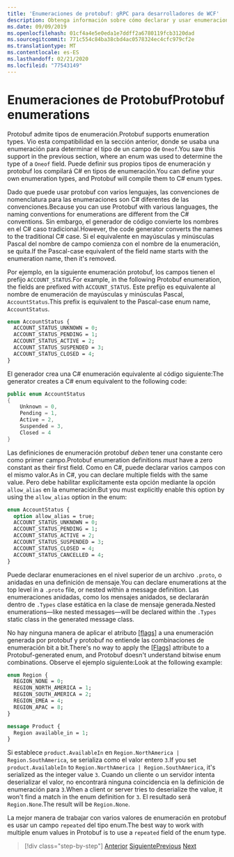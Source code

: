 ```yaml
---
title: 'Enumeraciones de protobuf: gRPC para desarrolladores de WCF'
description: Obtenga información sobre cómo declarar y usar enumeraciones en protobuf.
ms.date: 09/09/2019
ms.openlocfilehash: 01cf4a4e5e0eda1e7ddff2a6780119fcb3120dad
ms.sourcegitcommit: 771c554c84ba38cbd4ac0578324ec4cfc979cf2e
ms.translationtype: MT
ms.contentlocale: es-ES
ms.lasthandoff: 02/21/2020
ms.locfileid: "77543149"
---
```

# <a name="protobuf-enumerations"></a><span data-ttu-id="01ec7-103">Enumeraciones de Protobuf</span><span class="sxs-lookup"><span data-stu-id="01ec7-103">Protobuf enumerations</span></span>

<span data-ttu-id="01ec7-104">Protobuf admite tipos de enumeración.</span><span class="sxs-lookup"><span data-stu-id="01ec7-104">Protobuf supports enumeration types.</span></span> <span data-ttu-id="01ec7-105">Vio esta compatibilidad en la sección anterior, donde se usaba una enumeración para determinar el tipo de un campo de `Oneof`.</span><span class="sxs-lookup"><span data-stu-id="01ec7-105">You saw this support in the previous section, where an enum was used to determine the type of a `Oneof` field.</span></span> <span data-ttu-id="01ec7-106">Puede definir sus propios tipos de enumeración y protobuf los compilará C# en tipos de enumeración.</span><span class="sxs-lookup"><span data-stu-id="01ec7-106">You can define your own enumeration types, and Protobuf will compile them to C# enum types.</span></span> 

<span data-ttu-id="01ec7-107">Dado que puede usar protobuf con varios lenguajes, las convenciones de nomenclatura para las enumeraciones son C# diferentes de las convenciones.</span><span class="sxs-lookup"><span data-stu-id="01ec7-107">Because you can use Protobuf with various languages, the naming conventions for enumerations are different from the C# conventions.</span></span> <span data-ttu-id="01ec7-108">Sin embargo, el generador de código convierte los nombres en el C# caso tradicional.</span><span class="sxs-lookup"><span data-stu-id="01ec7-108">However, the code generator converts the names to the traditional C# case.</span></span> <span data-ttu-id="01ec7-109">Si el equivalente en mayúsculas y minúsculas Pascal del nombre de campo comienza con el nombre de la enumeración, se quita.</span><span class="sxs-lookup"><span data-stu-id="01ec7-109">If the Pascal-case equivalent of the field name starts with the enumeration name, then it's removed.</span></span>

<span data-ttu-id="01ec7-110">Por ejemplo, en la siguiente enumeración protobuf, los campos tienen el prefijo `ACCOUNT_STATUS`.</span><span class="sxs-lookup"><span data-stu-id="01ec7-110">For example, in the following Protobuf enumeration, the fields are prefixed with `ACCOUNT_STATUS`.</span></span> <span data-ttu-id="01ec7-111">Este prefijo es equivalente al nombre de enumeración de mayúsculas y minúsculas Pascal, `AccountStatus`.</span><span class="sxs-lookup"><span data-stu-id="01ec7-111">This prefix is equivalent to the Pascal-case enum name, `AccountStatus`.</span></span>

```protobuf
enum AccountStatus {
  ACCOUNT_STATUS_UNKNOWN = 0;
  ACCOUNT_STATUS_PENDING = 1;
  ACCOUNT_STATUS_ACTIVE = 2;
  ACCOUNT_STATUS_SUSPENDED = 3;
  ACCOUNT_STATUS_CLOSED = 4;
}
```

<span data-ttu-id="01ec7-112">El generador crea una C# enumeración equivalente al código siguiente:</span><span class="sxs-lookup"><span data-stu-id="01ec7-112">The generator creates a C# enum equivalent to the following code:</span></span>

```csharp
public enum AccountStatus
{
    Unknown = 0,
    Pending = 1,
    Active = 2,
    Suspended = 3,
    Closed = 4
}
```

<span data-ttu-id="01ec7-113">Las definiciones de enumeración protobuf *deben* tener una constante cero como primer campo.</span><span class="sxs-lookup"><span data-stu-id="01ec7-113">Protobuf enumeration definitions *must* have a zero constant as their first field.</span></span> <span data-ttu-id="01ec7-114">Como en C#, puede declarar varios campos con el mismo valor.</span><span class="sxs-lookup"><span data-stu-id="01ec7-114">As in C#, you can declare multiple fields with the same value.</span></span> <span data-ttu-id="01ec7-115">Pero debe habilitar explícitamente esta opción mediante la opción `allow_alias` en la enumeración:</span><span class="sxs-lookup"><span data-stu-id="01ec7-115">But you must explicitly enable this option by using the `allow_alias` option in the enum:</span></span>

```protobuf
enum AccountStatus {
  option allow_alias = true;
  ACCOUNT_STATUS_UNKNOWN = 0;
  ACCOUNT_STATUS_PENDING = 1;
  ACCOUNT_STATUS_ACTIVE = 2;
  ACCOUNT_STATUS_SUSPENDED = 3;
  ACCOUNT_STATUS_CLOSED = 4;
  ACCOUNT_STATUS_CANCELLED = 4;
}
```

<span data-ttu-id="01ec7-116">Puede declarar enumeraciones en el nivel superior de un archivo `.proto`, o anidadas en una definición de mensaje.</span><span class="sxs-lookup"><span data-stu-id="01ec7-116">You can declare enumerations at the top level in a `.proto` file, or nested within a message definition.</span></span> <span data-ttu-id="01ec7-117">Las enumeraciones anidadas, como los mensajes anidados, se declararán dentro de `.Types` clase estática en la clase de mensaje generada.</span><span class="sxs-lookup"><span data-stu-id="01ec7-117">Nested enumerations—like nested messages—will be declared within the `.Types` static class in the generated message class.</span></span>

<span data-ttu-id="01ec7-118">No hay ninguna manera de aplicar el atributo [[flags]](xref:System.FlagsAttribute) a una enumeración generada por protobuf y protobuf no entiende las combinaciones de enumeración bit a bit.</span><span class="sxs-lookup"><span data-stu-id="01ec7-118">There's no way to apply the [[Flags]](xref:System.FlagsAttribute) attribute to a Protobuf-generated enum, and Protobuf doesn't understand bitwise enum combinations.</span></span> <span data-ttu-id="01ec7-119">Observe el ejemplo siguiente:</span><span class="sxs-lookup"><span data-stu-id="01ec7-119">Look at the following example:</span></span>

```protobuf
enum Region {
  REGION_NONE = 0;
  REGION_NORTH_AMERICA = 1;
  REGION_SOUTH_AMERICA = 2;
  REGION_EMEA = 4;
  REGION_APAC = 8;
}

message Product {
  Region available_in = 1;
}
```

<span data-ttu-id="01ec7-120">Si establece `product.AvailableIn` en `Region.NorthAmerica | Region.SouthAmerica`, se serializa como el valor entero `3`.</span><span class="sxs-lookup"><span data-stu-id="01ec7-120">If you set `product.AvailableIn` to `Region.NorthAmerica | Region.SouthAmerica`, it's serialized as the integer value `3`.</span></span> <span data-ttu-id="01ec7-121">Cuando un cliente o un servidor intenta deserializar el valor, no encontrará ninguna coincidencia en la definición de enumeración para `3`.</span><span class="sxs-lookup"><span data-stu-id="01ec7-121">When a client or server tries to deserialize the value, it won't find a match in the enum definition for `3`.</span></span> <span data-ttu-id="01ec7-122">El resultado será `Region.None`.</span><span class="sxs-lookup"><span data-stu-id="01ec7-122">The result will be `Region.None`.</span></span>

<span data-ttu-id="01ec7-123">La mejor manera de trabajar con varios valores de enumeración en protobuf es usar un campo `repeated` del tipo enum.</span><span class="sxs-lookup"><span data-stu-id="01ec7-123">The best way to work with multiple enum values in Protobuf is to use a `repeated` field of the enum type.</span></span>

>[!div class="step-by-step"]
><span data-ttu-id="01ec7-124">[Anterior](protobuf-any-oneof.md)
>[Siguiente](protobuf-maps.md)</span><span class="sxs-lookup"><span data-stu-id="01ec7-124">[Previous](protobuf-any-oneof.md)
[Next](protobuf-maps.md)</span></span>
